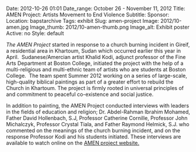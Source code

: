 Date: 2012-10-26 01:01 
Date_range: October 26 - November 11, 2012
Title: AMEN Project: Artists Movement to End Violence 
Subtitle:
Sponsor:
Location: bapstarchive
Tags: exhibit
Slug: amen-project
Image: 2012/10-amen.jpg
Image_thumb: 2012/10-amen-thumb.png
Image_alt: Exhibit poster
Active: no
Style: default

<p><em>The AMEN Project </em>started in response to a   church burning incident in Gireif, a residential area in Khartoum, Sudan   which occurred earlier this year in April.  Sudanese/Amercian artist   Khalid Kodi, adjunct professor of the Fine Arts Department at Boston   College, initiated the project with the help of a multi-religious and   multi-ethnic team of artists who are students at Boston College.  The   team spent Summer 2012 working on a series of large-scale, high-quality   biblical paintings as part of a greater effort to rebuild the Church in   Khartoum. The project is firmly rooted in universal principles of and   commitment to peaceful co-existence and social justice.</p>
<p>In addition to painting, the AMEN Project conducted interviews with   leaders in the fields of education and religion; Dr. Abdel-Rahman   Ibrahim Mohamed, Father David Hollenbach, S.J, Professor Catherine   Cornille, Professor John Michalczyk, Professor Crystal Tiala, and Father   Raymond Helmick, S.J. who commented on the meanings of the church   burning incident, and on the response Professor Kodi and his students   initiated. These interviews are available to watch online on the <a href="http://www.amen-projects.com/">AMEN project website.</a></p>

<!--

Active:
    Yes (will appear on Exhibit's homepage)
    No (will not appear on Exhibit's homepage, but will appear in archives)

Gallery locations: 
    Burns Library (burns)
    Theology and Ministry Library (tml)
    O'Neill Level One (lvl1)
    O'Neill Level Three (lvl3)
    O'Neill Reading Room (reading)
    O'Neill Reading Room Back Wall (backwall)
    O'Neill Lobby (lobby)
    History Dept, Stokes Hall (stokes)
    Bapst Exhibits (bapsts)
    Archived Bapst Exhibits (bapstsarchive)
  
Need spaces for:

  Virtual Exhibits (virtual)
  Tip O'Neill (tiponeill)

Style:
    Poster on left, text on right (default)
    Poster on right, text on left (right)
    Poster large, centered above text (middle_top)
    Poster large, centered below text (middle_down)

Add'l images
    <img src="/theme/img/exhibits/XXXX/201X/00-XXXX.png" alt="words" class="float_left">
    <img src="/theme/img/exhibits/XXXX/201X/00-XXXX.png" alt="words" class="float_right">
    <img src="/theme/img/exhibits/XXXX/201X/00-XXXX.png" alt="words" class="center">

-->

